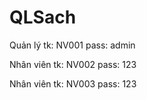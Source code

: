 # QLSach
Quản lý tk: NV001
	pass: admin

Nhân viên tk: NV002
	  pass: 123

Nhân viên tk: NV003
	  pass: 123